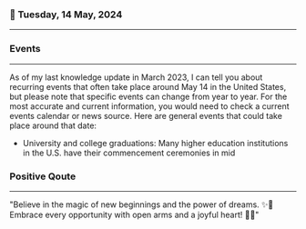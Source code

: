 ### 📅 Tuesday, 14 May, 2024
------
### Events
------
As of my last knowledge update in March 2023, I can tell you about recurring events that often take place around May 14 in the United States, but please note that specific events can change from year to year. For the most accurate and current information, you would need to check a current events calendar or news source. Here are general events that could take place around that date:

- University and college graduations: Many higher education institutions in the U.S. have their commencement ceremonies in mid
### Positive Qoute
------
"Believe in the magic of new beginnings and the power of dreams. ✨🌱 Embrace every opportunity with open arms and a joyful heart! 💖🚀"
